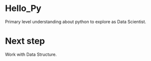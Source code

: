 # Hello_Py
Primary level understanding about python to explore as Data Scientist.

# Next step 
Work with Data Structure. 
